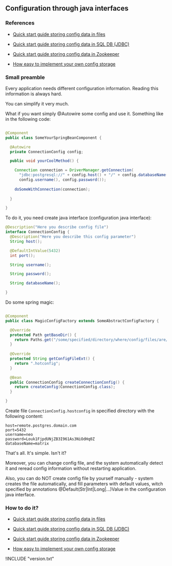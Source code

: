 ## Configuration through java interfaces

### References

- [Quick start guide storing config data in files](doc/001_quick_start_guide__files.md)

- [Quick start guide storing config data in SQL DB (JDBC)](doc/002_quick_start_guide__jdbc.md)

- [Quick start guide storing config data in Zookeeper](doc/003_quick_start_guide__zookeeper.md)

- [How easy to implement your own config storage](doc/004_implement_own_config_storage.md)

### Small preamble

Every application needs different configuration information. Reading this information is always hard.

You can simplify it very much.

What if you want simply @Autowire some config and use it. Something like in the following code:

```java

@Component
public class SomeYourSpringBeanComponent {

  @Autowire
  private ConnectionConfig config;

  public void yourCoolMethod() {

    Connection connection = DriverManager.getConnection(
      "jdbc:postgresql://" + config.host() + "/" + config.databaseName(),
      config.username(), config.password());
    
    doSomeWithConnection(connection);
    
  }

}

```

To do it, you need create java interface (configuration java interface):

```java
@Description("Here you describe config file")
interface ConnectionConfig {
  @Description("Here you describe this config parameter")
  String host();

  @DefaultIntValue(5432)
  int port();

  String username();

  String password();

  String databaseName();

}
```

Do some spring magic:

```java

@Component
public class MagicConfigFactory extends SomeAbstractConfigFactory {

  @Override
  protected Path getBaseDir() {
    return Paths.get("/some/specified/directory/where/config/files/are/located");
  }
  
  @Override
  protected String getConfigFileExt() {
    return ".hotconfig";
  }

  @Bean
  public ConnectionConfig createConnectionConfig() {
    return createConfig(ConnectionConfig.class);
  }

}

```

Create file `ConnectionConfig.hostconfig` in specified directory with the following content:

```
host=remote.postgres.domain.com
port=5432
username=neo
password=Louk1FjpdUNjZB3I961As3NiOdHq0Z
databaseName=matrix
```

That's all. It's simple. Isn't it?

Moreover, you can change config file, and the system automatically detect it and reread config information
without restarting application.

Also, you can do NOT create config file by yourself manually - system creates the file automatically, and fill
parameters with default values, witch specified by annotations @Default(Str|Int|Long|...)Value
in the configuration java interface.

### How to do it?

- [Quick start guide storing config data in files](doc/001_quick_start_guide__files.md)

- [Quick start guide storing config data in SQL DB (JDBC)](doc/002_quick_start_guide__jdbc.md)

- [Quick start guide storing config data in Zookeeper](doc/003_quick_start_guide__zookeeper.md)

- [How easy to implement your own config storage](doc/004_implement_own_config_storage.md)

!INCLUDE "version.txt"
